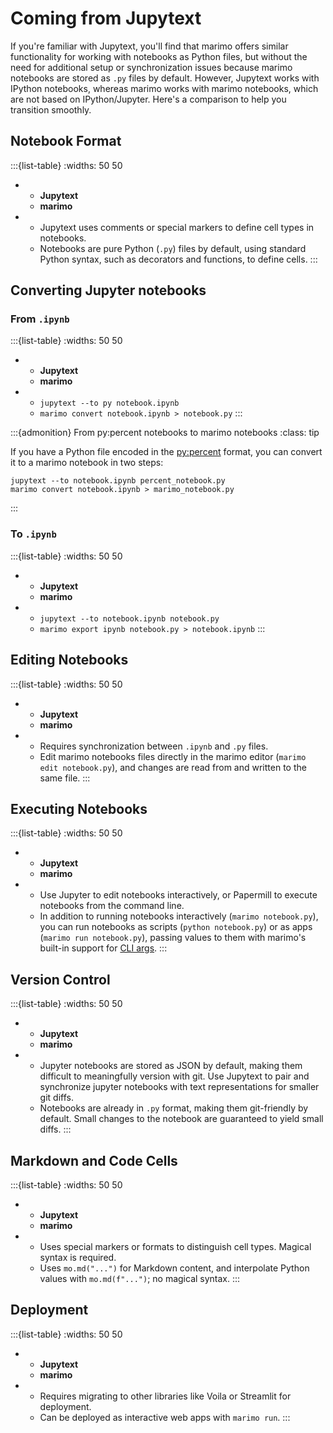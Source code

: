 # Coming from Jupytext

If you're familiar with Jupytext, you'll find that marimo offers similar
functionality for working with notebooks as Python files, but without the need
for additional setup or synchronization issues because marimo notebooks
are stored as `.py` files by default. However, Jupytext works with IPython
notebooks, whereas marimo works with marimo notebooks, which are not based
on IPython/Jupyter. Here's a comparison to help you transition smoothly.

## Notebook Format

:::{list-table}
:widths: 50 50

* * **Jupytext**
  * **marimo**
* * Jupytext uses comments or special markers to define cell types in notebooks.
  * Notebooks are pure Python (`.py`) files by default, using
      standard Python syntax, such as decorators and functions, to define cells.
:::

## Converting Jupyter notebooks

### From `.ipynb`

:::{list-table}
:widths: 50 50

* * **Jupytext**
  * **marimo**
* * `jupytext --to py notebook.ipynb`
  * `marimo convert notebook.ipynb > notebook.py`
:::

:::{admonition} From py:percent notebooks to marimo notebooks
:class: tip

If you have a Python file encoded in the [py:percent](https://jupytext.readthedocs.io/en/latest/#text-notebooks)
format, you can convert it to a marimo notebook in two steps:

```
jupytext --to notebook.ipynb percent_notebook.py
marimo convert notebook.ipynb > marimo_notebook.py
```

:::

### To `.ipynb`

:::{list-table}
:widths: 50 50

* * **Jupytext**
  * **marimo**
* * `jupytext --to notebook.ipynb notebook.py`
  * `marimo export ipynb notebook.py > notebook.ipynb`
:::

## Editing Notebooks

:::{list-table}
:widths: 50 50

* * **Jupytext**
  * **marimo**
* * Requires synchronization between `.ipynb` and `.py` files.
  * Edit marimo notebooks files directly in the marimo editor (`marimo edit
      notebook.py`), and changes are read from and written to the same file.
:::

## Executing Notebooks

:::{list-table}
:widths: 50 50

* * **Jupytext**
  * **marimo**
* * Use Jupyter to edit notebooks interactively, or Papermill to execute notebooks
      from the command line.
  * In addition to running notebooks interactively (`marimo
      notebook.py`), you can run notebooks as scripts (`python notebook.py`) or as apps
      (`marimo run notebook.py`), passing values to them with marimo's built-in support
      for [CLI args](/api/cli_args.md).
:::

## Version Control

:::{list-table}
:widths: 50 50

* * **Jupytext**
  * **marimo**
* * Jupyter notebooks are stored as JSON by default, making them difficult to
      meaningfully version with git. Use Jupytext to pair and synchronize
      jupyter notebooks with text representations for smaller git diffs.
  * Notebooks are already in `.py` format, making them git-friendly
       by default. Small changes to the notebook are guaranteed to yield small
       diffs.
:::

## Markdown and Code Cells

:::{list-table}
:widths: 50 50

* * **Jupytext**
  * **marimo**
* * Uses special markers or formats to distinguish cell types. Magical syntax is required.
  * Uses `mo.md("...")` for Markdown content, and interpolate Python values with `mo.md(f"...")`; no magical syntax.
:::

## Deployment

:::{list-table}
:widths: 50 50

* * **Jupytext**
  * **marimo**
* * Requires migrating to other libraries like Voila or Streamlit for deployment.
  * Can be deployed as interactive web apps with `marimo run`.
:::
